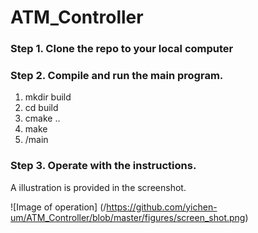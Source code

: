 # ATM_Controller

### Step 1. Clone the repo to your local computer

### Step 2. Compile and run the main program.
1. mkdir build
2. cd build
3. cmake ..
4. make
5. /main

### Step 3. Operate with the instructions.
A illustration is provided in the screenshot. 

![Image of operation]
(/https://github.com/yichen-um/ATM_Controller/blob/master/figures/screen_shot.png)
